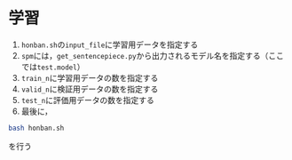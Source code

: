 # 学習

1. `honban.sh`の`input_file`に学習用データを指定する
1. `spm`には，`get_sentencepiece.py`から出力されるモデル名を指定する（ここでは`test.model`）
1. `train_n`に学習用データの数を指定する
1. `valid_n`に検証用データの数を指定する
1. `test_n`に評価用データの数を指定する
1. 最後に，
```bash
bash honban.sh
```
を行う